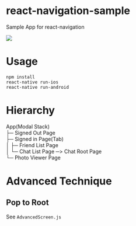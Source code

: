 # react-navigation-sample
Sample App for react-navigation


<img src="https://github.com/benevbright/react-navigation-sample/blob/master/docs/react-navigation-sample.gif?raw=true">


# Usage
```
npm install
react-native run-ios 
react-native run-android
```

# Hierarchy
App(Modal Stack)  
├─ Signed Out Page  
├─ Signed in Page(Tab)  
│ ├─ Friend List Page  
│ └─ Chat List Page ─> Chat Root Page  
└─ Photo Viewer Page  

# Advanced Technique

## Pop to Root
See `AdvancedScreen.js`

